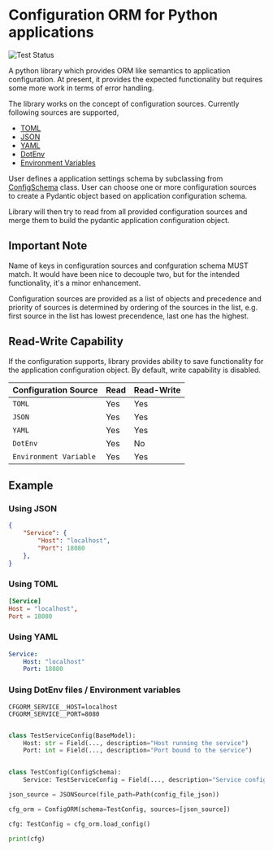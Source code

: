 # Configuration ORM for Python applications

![Test Status](https://github.com/onexay/py-configorm/actions/workflows/python-package.yml/badge.svg)

A python library which provides ORM like semantics to application configuration. At present, it provides the expected functionality but requires some more work in terms of error handling. 

The library works on the concept of configuration sources. Currently following sources are supported, 

* [TOML](sources/toml.md)
* [JSON](sources/json.md)
* [YAML](sources/yaml.md)
* [DotEnv](sources/dotenv.md)
* [Environment Variables](sources/env.md)

User defines a application settings schema by subclassing from [ConfigSchema](core.md) class. User can choose one or more configuration sources to create a Pydantic object based on application configuration schema.

Library will then try to read from all provided configuration sources and merge them to build the pydantic application configuration object.

## Important Note

Name of keys in configuration sources and confguration schema MUST match. It would have been nice to decouple two, but for the intended functionality, it's a minor enhancement.

Configuration sources are provided as a list of objects and precedence and priority of sources is determined by ordering of the sources in the list, e.g. first source in the list has lowest precendence, last one has the highest.

## Read-Write Capability

If the configuration supports, library provides ability to save functionality for the application configuration object. By default, write capability is disabled.

| Configuration Source | Read | Read-Write |
|--|--|--|
| `TOML` | Yes | Yes |
| `JSON` | Yes | Yes |
| `YAML` | Yes | Yes |
| `DotEnv` | Yes | No |
| `Environment Variable` | Yes | Yes |

## Example

### Using JSON

```json
{
    "Service": {
        "Host": "localhost",
        "Port": 18080
    },
}
```

### Using TOML
```toml
[Service]
Host = "localhost",
Port = 18080
```

### Using YAML
```yaml
Service:
    Host: "localhost"
    Port: 18080
```

### Using DotEnv files / Environment variables
```env
CFGORM_SERVICE__HOST=localhost
CFGORM_SERVICE__PORT=8080
```

```python

class TestServiceConfig(BaseModel):
    Host: str = Field(..., description="Host running the service")
    Port: int = Field(..., description="Port bound to the service")


class TestConfig(ConfigSchema):
    Service: TestServiceConfig = Field(..., description="Service configuration")

json_source = JSONSource(file_path=Path(config_file_json))

cfg_orm = ConfigORM(schema=TestConfig, sources=[json_source])

cfg: TestConfig = cfg_orm.load_config()

print(cfg)

```